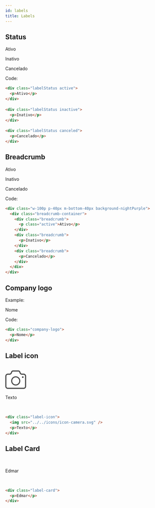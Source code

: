 ```yaml
---
id: labels
title: Labels
---
```


## Status

<div class="w-100p p-40px m-bottom-40px flex-row-between-center-center background-greyBlue">
    <div class="labelStatus active">
        <p>Ativo</p>
    </div>
    <div class="labelStatus inactive">
        <p>Inativo</p>
    </div>
    <div class="labelStatus canceled">
        <p>Cancelado</p>
    </div>
</div>

Code:

```html
<div class="labelStatus active">
  <p>Ativo</p>
</div>

<div class="labelStatus inactive">
  <p>Inativo</p>
</div>

<div class="labelStatus canceled">
  <p>Cancelado</p>
</div>
```

## Breadcrumb

<div class="w-100p p-40px m-bottom-40px background-nightPurple">
    <div class="breadcrumb-container">
        <div class="breadcrumb">
            <p class="active">Ativo</p>
        </div>
        <div class="breadcrumb">
            <p>Inativo</p>
        </div>
        <div class="breadcrumb">
            <p>Cancelado</p>
        </div>
    </div>
</div>

Code:

```html
<div class="w-100p p-40px m-bottom-40px background-nightPurple">
  <div class="breadcrumb-container">
    <div class="breadcrumb">
      <p class="active">Ativo</p>
    </div>
    <div class="breadcrumb">
      <p>Inativo</p>
    </div>
    <div class="breadcrumb">
      <p>Cancelado</p>
    </div>
  </div>
</div>
```

## Company logo

Example:

<form action="">	
	<div class="company-logo">			
		<p>Nome</p>	
	</div>
</form>

Code:

```html
<div class="company-logo">
  <p>Nome</p>
</div>
```

## Label icon

<br/>

<div class="label-icon">
  <img src="../../icons/icon-camera.svg" />
  <p>Texto</p>
</div>

<br/>

```html
<div class="label-icon">
  <img src="../../icons/icon-camera.svg" />
  <p>Texto</p>
</div>
```

## Label Card

<br/>

<div class="label-card">
  <p>Edmar</p>
</div>

<br/>

```html
<div class="label-card">
  <p>Edmar</p>
</div>
```
